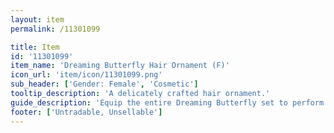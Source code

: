 ```yaml
---
layout: item
permalink: /11301099

title: Item
id: '11301099'
item_name: 'Dreaming Butterfly Hair Ornament (F)'
icon_url: 'item/icon/11301099.png'
sub_header: ['Gender: Female', 'Cosmetic']
tooltip_description: 'A delicately crafted hair ornament.'
guide_description: 'Equip the entire Dreaming Butterfly set to perform special animations.'
footer: ['Untradable, Unsellable']
---
```

